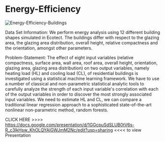 # Energy-Efficiency
![Energy-Efficiency-Buildings](https://user-images.githubusercontent.com/95954108/170451523-67933a9a-9cf7-4d44-a90f-54de89c1eaae.jpg)

Data Set Information:
We perform energy analysis using 12 different building shapes simulated in Ecotect. The buildings differ
with respect to the glazing area, the glazing area distribution, overall height, relative compactness and the orientation, amongst other
parameters.



Problem-Statement:
The effect of eight input variables (relative compactness, surface area, wall area, roof
area, overall height, orientation, glazing area, glazing area distribution) on two output
variables, namely heating load (HL) and cooling load (CL), of residential buildings is
investigated using a statistical machine learning framework. We have to use a number
of classical and non-parametric statistical analytic tools to carefully analyze the
strength of each input variable's correlation with each of the output variables in order
to discover the most strongly associated input variables. We need to estimate HL and
CL, we can compare a traditional linear regression approach to a sophisticated
state-of-the-art nonlinear non-parametric method, random forests.

CLICK HERE >>>> https://docs.google.com/presentation/d/1GGcpuSdSLUB0tV6s-R_c3lkHsw_KhOLQYAlGWJmM2Nc/edit?usp=sharing <<<< to view Presentation 
